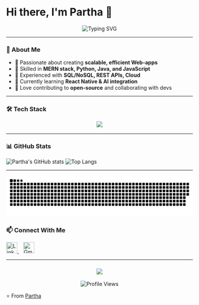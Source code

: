 # Hi there, I'm Partha 👋  
 
<p align="center">
  <img src="https://readme-typing-svg.demolab.com?font=Fira+Code&weight=500&size=22&pause=1000&color=1abc9c&center=true&vCenter=true&width=600&lines=UnderGrad+B.Tech+Student;Full+Stack+Developer;Cloud+%26+AI+Enthusiast;Passionate+Software+Engineer;Open+Source+Contributor;Always+Learning+New+Techs" alt="Typing SVG" />
</p> 

---
### 🚀 About Me  
- 🔹 Passionate about creating **scalable, efficient Web-apps**  
- 🔹 Skilled in **MERN stack, Python, Java, and JavaScript**  
- 🔹 Experienced with **SQL/NoSQL, REST APIs, Cloud**  
- 🔹 Currently learning **React Native & AI integration**  
- 🔹 Love contributing to **open-source** and collaborating with devs  

---

### 🛠️ Tech Stack  

<p align="center">
  <img src="https://skillicons.dev/icons?i=cpp,java,python,js,ts,go,php,react,angular,nextjs,nodejs,express,spring,mongodb,postgresql,aws,azure,gcp,docker,git,github,vercel,netlify,figma" />
</p>






---

### 📊 GitHub Stats  
![Partha's GitHub stats](https://github-readme-stats.vercel.app/api?username=CepcilltriedCoding&show_icons=true&theme=radical)    ![Top Langs](https://github-readme-stats.vercel.app/api/top-langs/?username=CepcilltriedCoding&layout=compact&theme=radical)  

---

<picture>
  <source media="(prefers-color-scheme: dark)" srcset="https://raw.githubusercontent.com/Arcade-With-Us/Arcade-With-Us/output/github-snake-dark.svg" />
  <source media="(prefers-color-scheme: light)" srcset="https://raw.githubusercontent.com/Arcade-With-Us/Arcade-With-Us/output/github-snake.svg" />
  <img alt="github-snake" src="https://raw.githubusercontent.com/Arcade-With-Us/Arcade-With-Us/output/github-snake.svg" />
</picture>


### 📫 Connect With Me  
<p>
  <a href="https://linkedin.com/in/yourusername" target="_blank">
    <img src="https://cdn.jsdelivr.net/gh/devicons/devicon/icons/linkedin/linkedin-original.svg" width="30" height="30" title="LinkedIn"/>
  </a>
  &nbsp;&nbsp;
  <a href="mailto:yourmail@gmail.com" target="_blank">
    <img src="https://upload.wikimedia.org/wikipedia/commons/4/4e/Gmail_Icon.png" width="30" height="30" title="Gmail"/>
  </a>
</p>

---  

<h3 align="center"></h3>
<p align="center">
	<a href="https://iamarghamallick.github.io/portfolio/" target="_blank">
		<img src="https://res.cloudinary.com/superfolio/image/upload/v1620689979/68747470733a2f2f692e70696e696d672e636f6d2f6f726967696e616c732f63362f33332f63322f63363333633230656465383266306530636564376435373064626533613166332e676966_yjuh2s.gif">
	</a>
</p>
<p align="center"> 
  <img src="https://komarev.com/ghpvc/?username=Koushik-Mukherjee&label=Profile+Views&color=brightgreen&style=flat" alt="Profile Views" />
</p>

⭐️ From [Partha](https://github.com/CepcilltriedCoding)



<!---
CepcilltriedCoding/CepcilltriedCoding is a ✨ special ✨ repository because its `README.md` (this file) appears on your GitHub profile.
You can click the Preview link to take a look at your changes.
--->
